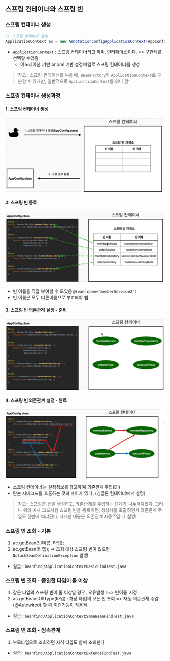 ## 스프링 컨테이너와 스프링 빈

### 스프링 컨테이너 생성
```java
// 스프링 컨테이너 생성
ApplicationContext ac = new AnnotationConfigApplicationContext(AppConfig.class);
```
* `ApplicationContext` : 스프링 컨테이너라고 하며, 인터페이스이다. => 구현체를 선택할 수있음
  * 어노테이션 기반 or xml 기반 설정파일로 스프링 컨테이너를 생성

> 참고 : 스프링 컨테이너를 부를 때, `BeanFactory`와 `ApplicationContext`로 구분할 수 있지만, 일반적으로 `ApplicationContext`를 의미 함

### 스프링 컨테이너 생성과정

#### 1. 스프링 컨테이너 생성
![](imgs/스프링컨테이너생성.png)

#### 2. 스프링 빈 등록
![](imgs/스프링빈등록.png)
* 빈 이름을 직접 부여할 수 도있음 `@Bean(name="memberService2")`
* 빈 이름은 모두 다른이름으로 부여해야 함


#### 3. 스프링 빈 의존관계 설정 - 준비
![](imgs/스프링빈_의존관계설정_준비.png)

#### 4. 스프링 빈 의존관계 설정 - 완료
![](imgs/스프링빈_의존관계설정_완료.png)
* 스프링 컨테이너는 설정정보를 참고하여 의존관계 주입(DI)
* 단순 자바코드를 호출하는 것과 차이가 있다. (싱글톤 컨테이너에서 설명)
> 참고 : 스프링은 빈을 생성하고, 의존관계를 주입하는 단계가 나누어져있다. 
> 그러나 위의 예시 코드처럼 스프링 빈을 등록하면, 생성자를 호출하면서 의존관계 주입도 한번에 처리된다.
> 자세한 내용은 의존관계 자동주입 때 설명!


### 스프링 빈 조회 - 기본

1. ac.getBean(빈이름, 타입);
2. ac.getBean(타입);
=> 조회 대상 스프링 빈이 없으면 `NoSuchBeanDefinitionException` 발생  
* 실습 : `beanfind/ApplicationContextBasicFindTest.java`

### 스프링 빈 조회 - 동일한 타입이 둘 이상

1. 같은 타입의 스프링 빈이 둘 이상일 경우, 오류발생 ! => 빈이름 지정
2. ac.getBeansOfType(타입) : 해당 타입의 모든 빈 조회 => 자동 의존관계 주입(@Autowired) 할 때 이런기능이 적용됨  
* 실습 : `beanfind/ApplicationContextSameBeanFindTest.java`

### 스프링 빈 조회 - 상속관계
1. 부모타입으로 조회하면 자식 타입도 함께 조회한다
* 실습 : `beanfind/ApplicationContextExtendsFindTest.java`